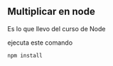 ## Multiplicar en node

Es lo que llevo del curso de Node

ejecuta este comando 

```
npm install
```